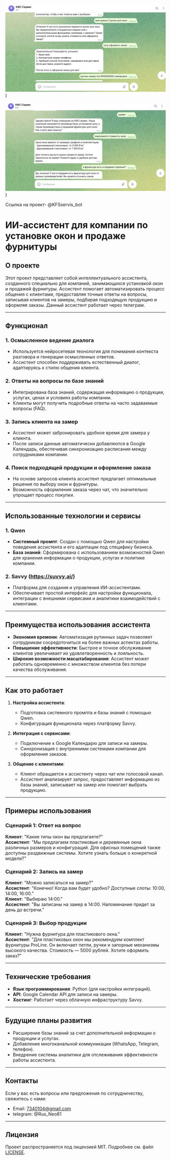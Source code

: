 ![Иллюстрация к проекту](https://github.com/Ruslan-promt-engineer/AI-assistant/blob/main/%D1%81%D0%BA%D1%80%D0%B8%D0%BD%20%D0%B0%D1%81%D1%81%D0%B8%D1%81%D1%82%D0%B5%D0%BD%D1%82%D0%B0%20%D0%B2%20%D1%80%D0%B0%D0%B1%D0%BE%D1%82%D0%B5%202.jpg?raw=true))

![Иллюстрация к проекту](https://github.com/Ruslan-promt-engineer/AI-assistant/blob/main/%D1%81%D0%BA%D1%80%D0%B8%D0%BD%20%D0%B0%D1%81%D1%81%D0%B8%D1%81%D1%82%D0%B5%D0%BD%D1%82%D0%B0%20%D0%B2%20%D1%80%D0%B0%D0%B1%D0%BE%D1%82%D0%B5.jpg?raw=true))

Ссылка на проект- @KFSservis_bot

# ИИ-ассистент для компании по установке окон и продаже фурнитуры

## О проекте

Этот проект представляет собой интеллектуального ассистента, созданного специально для компаний, занимающихся установкой окон и продажей фурнитуры. Ассистент помогает автоматизировать процесс общения с клиентами, предоставляя точные ответы на вопросы, записывая клиентов на замеры, подбирая подходящую продукцию и оформляя заказы. Данный ассистент работает через телеграм.

---

## Функционал

### 1. **Осмысленное ведение диалога**
   - Используется нейросетевая технология для понимания контекста разговора и генерации осмысленных ответов.
   - Ассистент способен поддерживать естественный диалог, адаптируясь к стилю общения клиента.

### 2. **Ответы на вопросы по базе знаний**
   - Интегрирована база знаний, содержащая информацию о продукции, услугах, ценах и условиях работы компании.
   - Клиенты могут получить подробные ответы на часто задаваемые вопросы (FAQ).

### 3. **Запись клиента на замер**
   - Ассистент может забронировать удобное время для замера у клиента.
   - После записи данные автоматически добавляются в Google Календарь, обеспечивая синхронизацию расписания между сотрудниками компании.

### 4. **Поиск подходящей продукции и оформление заказа**
   - На основе запросов клиента ассистент предлагает оптимальные решения по выбору окон и фурнитуры.
   - Возможность оформления заказа через чат, что значительно упрощает процесс покупки.

---

## Использованные технологии и сервисы

### 1. **Qwen**
   - **Системный промпт**: Создан с помощью Qwen для настройки поведения ассистента и его адаптации под специфику бизнеса.
   - **База знаний**: Сформирована с использованием возможностей Qwen для хранения информации о продукции, услугах и политике компании.

### 2. **Savvy (https://suvvy.ai/)**
   - Платформа для создания и управления ИИ-ассистентами.
   - Обеспечивает простой интерфейс для настройки функционала, интеграции с внешними сервисами и аналитики взаимодействий с клиентами.

---

## Преимущества использования ассистента

- **Экономия времени**: Автоматизация рутинных задач позволяет сотрудникам сосредоточиться на более важных аспектах работы.
- **Повышение эффективности**: Быстрое и точное обслуживание клиентов увеличивает их удовлетворенность и лояльность.
- **Широкие возможности масштабирования**: Ассистент может работать одновременно с множеством клиентов без потери качества обслуживания.

---

## Как это работает

1. **Настройка ассистента**:
   - Подготовка системного промпта и базы знаний с помощью Qwen.
   - Конфигурация функционала через платформу Savvy.

2. **Интеграция с сервисами**:
   - Подключение к Google Календарю для записи на замеры.
   - Синхронизация с внутренними системами компании для оформления заказов.

3. **Общение с клиентами**:
   - Клиент обращается к ассистенту через чат или голосовой канал.
   - Ассистент анализирует запрос, предоставляет информацию из базы знаний, записывает на замер или помогает выбрать продукцию.

---

## Примеры использования

### Сценарий 1: Ответ на вопрос
**Клиент**: "Какие типы окон вы предлагаете?"  
**Ассистент**: "Мы предлагаем пластиковые и деревянные окна различных размеров и конфигураций. Для офисных помещений также доступны раздвижные системы. Хотите узнать больше о конкретной модели?"

### Сценарий 2: Запись на замер
**Клиент**: "Можно записаться на замер?"  
**Ассистент**: "Конечно! Когда вам будет удобно? Доступные слоты: 10:00, 14:00, 16:00."  
**Клиент**: "Выбираю 14:00."  
**Ассистент**: "Вы записаны на замер в 14:00. Напоминание придет за день до встречи."

### Сценарий 3: Выбор продукции
**Клиент**: "Нужна фурнитура для пластикового окна."  
**Ассистент**: "Для пластиковых окон мы рекомендуем комплект фурнитуры ProLine. Он включает петли, ручки и запорные механизмы высокого качества. Стоимость — 5000 рублей. Хотите оформить заказ?"

---

## Технические требования

- **Язык программирования**: Python (для настройки интеграций).
- **API**: Google Calendar API для записи на замеры.
- **Хостинг**: Работает через облачную инфраструктуру Savvy.

---

## Будущие планы развития

- Расширение базы знаний за счет дополнительной информации о продукции и услугах.
- Добавление многоканальной коммуникации (WhatsApp, Telegram, телефон).
- Внедрение системы аналитики для отслеживания эффективности работы ассистента.

---

## Контакты

Если у вас есть вопросы или предложения по сотрудничеству, свяжитесь с нами:

- Email: 7340104@gmail.com
- telegram: @Rus_Neo81

---

## Лицензия

Проект распространяется под лицензией MIT. Подробнее см. файл [LICENSE](LICENSE).
